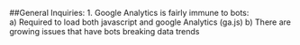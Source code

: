 ##General Inquiries:
	1. Google Analytics is fairly immune to bots:	
		a) Required to load both javascript and google Analytics (ga.js)
		b) There are growing issues that have bots breaking data trends